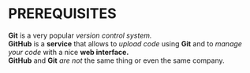 # PREREQUISITES
**Git** is a very popular <em>version control system.</em><br>
**GitHub** is a **service** that allows to <em>upload code</em> using **Git** and to <em>manage your code</em> with a nice **web interface.** <br>
**GitHub** and **Git** <em>are not</em> the same thing or even the same company.

